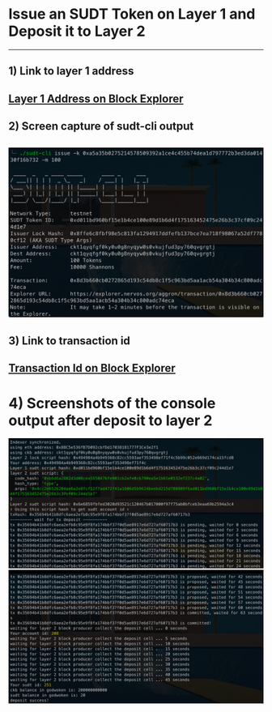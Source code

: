 # Issue an SUDT Token on Layer 1 and Deposit it to Layer 2
---
## 1) Link to layer 1 address
[Layer 1 Address on Block Explorer](https://explorer.nervos.org/aggron/address/ckt1qyqfgf0ky0u0g8nyqyw0s0vkujfud3py760qvgrgtj)
---
## 2) Screen capture of sudt-cli output
![](./sudt-cli.png)
---
## 3) Link to transaction id
[Transaction Id on Block Explorer](https://explorer.nervos.org/aggron/transaction/0x8d3b660cb0272865d193c54db8c1f5c963bd5aa1acb54a304b34c800adc74eca)
---
# 4) Screenshots of the console output after deposit to layer 2
![](./transaction1.png)
![](./transaction2.png)
